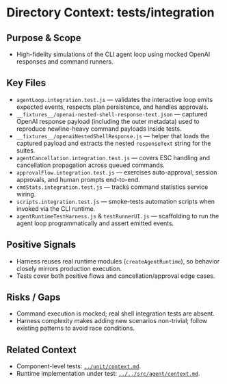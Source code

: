 # Directory Context: tests/integration

## Purpose & Scope

- High-fidelity simulations of the CLI agent loop using mocked OpenAI responses and command runners.

## Key Files

- `agentLoop.integration.test.js` — validates the interactive loop emits expected events, respects plan persistence, and handles approvals.
- `__fixtures__/openai-nested-shell-response-text.json` — captured OpenAI response payload (including the outer metadata) used to reproduce newline-heavy command payloads inside tests.
- `__fixtures__/openaiNestedShellResponse.js` — helper that loads the captured payload and extracts the nested `responseText` string for the suites.
- `agentCancellation.integration.test.js` — covers ESC handling and cancellation propagation across queued commands.
- `approvalFlow.integration.test.js` — exercises auto-approval, session approvals, and human prompts end-to-end.
- `cmdStats.integration.test.js` — tracks command statistics service wiring.
- `scripts.integration.test.js` — smoke-tests automation scripts when invoked via the CLI runtime.
- `agentRuntimeTestHarness.js` & `testRunnerUI.js` — scaffolding to run the agent loop programmatically and assert emitted events.

## Positive Signals

- Harness reuses real runtime modules (`createAgentRuntime`), so behavior closely mirrors production execution.
- Tests cover both positive flows and cancellation/approval edge cases.

## Risks / Gaps

- Command execution is mocked; real shell integration tests are absent.
- Harness complexity makes adding new scenarios non-trivial; follow existing patterns to avoid race conditions.

## Related Context

- Component-level tests: [`../unit/context.md`](../unit/context.md).
- Runtime implementation under test: [`../../src/agent/context.md`](../../src/agent/context.md).
